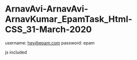 # ArnavAvi-ArnavAvi-ArnavKumar_EpamTask_Html-CSS_31-March-2020
username: hey@epam.com
password: epam

js included
